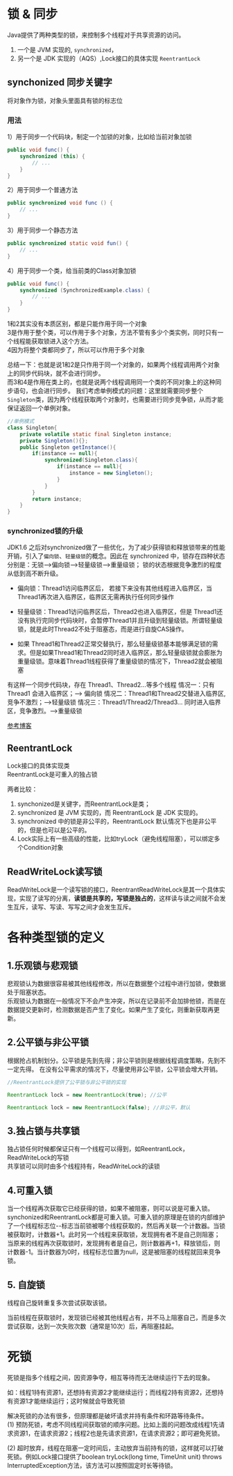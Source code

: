 # 锁 & 同步
Java提供了两种类型的锁，来控制多个线程对于共享资源的访问。
1. 一个是 JVM 实现的, `synchronized`，
2. 另一个是 JDK 实现的（AQS）,Lock接口的具体实现 `ReentrantLock`


## synchonized 同步关键字
将对象作为锁，对象头里面具有锁的标志位

### 用法
1）用于同步一个代码块，制定一个加锁的对象，比如给当前对象加锁
```java
public void func() {
    synchronized (this) {
        // ...
    }
}  
```
2）用于同步一个普通方法
```java
public synchronized void func () {
    // ...
}
```
3）用于同步一个静态方法
```java
public synchronized static void fun() {
    // ...
}
```  
4）用于同步一个类，给当前类的Class对象加锁
```java
public void func() {
    synchronized (SynchronizedExample.class) {
        // ...
    }
}
```  
1和2其实没有本质区别，都是只能作用于同一个对象  
3是作用于整个类，可以作用于多个对象，方法不管有多少个类实例，同时只有一个线程能获取锁进入这个方法。  
4因为将整个类都同步了，所以可以作用于多个对象

总结一下：也就是说1和2是只作用于同一个对象的，如果两个线程调用两个对象上的同步代码块，就不会进行同步。  
而3和4是作用在类上的，也就是说两个线程调用同一个类的不同对象上的这种同步语句，也会进行同步。
我们考虑单例模式的问题：这里就需要同步整个`Singleton`类，因为两个线程获取两个对象时，也需要进行同步竞争锁，从而才能保证返回一个单例对象。
```java
//单例模式
class Singleton{
	private volatile static final Singleton instance;
	private Singleton(){};
	public Singleton getInstance(){
		if(instance == null){
			synchronized(Singleton.class){
				if(instance == null){
					instance = new Singleton();
				}
			}
		}
		return instance;
	}
}
```

### synchronized锁的升级
JDK1.6 之后对synchronized做了一些优化，为了减少获得锁和释放锁带来的性能开销，引入了`偏向锁`、`轻量级锁`的概念。因此在 synchronized 中，锁存在四种状态 分别是：无锁-->偏向锁-->轻量级锁-->重量级锁； 锁的状态根据竞争激烈的程度从低到高不断升级。

- 偏向锁：Thread1访问临界区后， 若接下来没有其他线程进入临界区，当Thread1再次进入临界区，临界区无需再执行任何同步操作

- 轻量级锁：Thread1访问临界区后，Thread2也进入临界区，但是 Thread1还没有执行完同步代码块时，会暂停Thread1并且升级到轻量级锁。所谓轻量级锁，就是此时Thread2不处于阻塞态，而是进行自旋CAS操作。

- 如果 Thread1和Thread2正常交替执行，那么轻量级锁基本能够满足锁的需求。但是如果Thread1和Thread2同时进入临界区，那么轻量级锁就会膨胀为重量级锁。意味着Thread1线程获得了重量级锁的情况下，Thread2就会被阻塞

有这样一个同步代码块，存在 Thread1、Thread2...等多个线程
情况一：只有 Thread1 会进入临界区；--> 偏向锁
情况二：Thread1和Thread2交替进入临界区,竞争不激烈；-->轻量级锁
情况三：Thread1/Thread2/Thread3… 同时进入临界区，竞争激烈。-->重量级锁



[参考博客](https://www.cnblogs.com/snow-man/p/10874464.html)

## ReentrantLock
Lock接口的具体实现类  
ReentrantLock是可重入的独占锁

两者比较：
1. synchonized是关键字，而ReentrantLock是类；
2. synchronized 是 JVM 实现的，而 ReentrantLock 是 JDK 实现的。
3. synchronized 中的锁是非公平的，ReentrantLock 默认情况下也是非公平的，但是也可以是公平的。
4. Lock实际上有一些高级的性能，比如tryLock（避免线程阻塞），可以绑定多个Condition对象


## ReadWriteLock读写锁
ReadWriteLock是一个读写锁的接口，ReentrantReadWriteLock是其一个具体实现，实现了读写的分离，**读锁是共享的，写锁是独占的**，这样读与读之间就不会发生互斥，读写、写读、写写之间才会发生互斥。


# 各种类型锁的定义
## 1.乐观锁与悲观锁
悲观锁认为数据很容易被其他线程修改，所以在数据整个过程中进行加锁，使数据处于阻塞状态。  
乐观锁认为数据在一般情况下不会产生冲突，所以在记录前不会加排他锁，而是在数据提交更新时，检测数据是否产生了变化。如果产生了变化，则重新获取再更新。

## 2.公平锁与非公平锁
根据抢占机制划分。公平锁是先到先得；非公平锁则是根据线程调度策略，先到不一定先得。
在没有公平需求的情况下，尽量使用非公平锁，公平锁会增大开销。

```java
//ReentrantLock提供了公平锁与非公平锁的实现

ReentrantLock lock = new ReentrantLock(true); //公平

ReentrantLock lock = new ReentrantLock(false); //非公平，默认
```
## 3.独占锁与共享锁
独占锁任何时候都保证只有一个线程可以得到，如ReentrantLock，ReadWriteLock的写锁  
共享锁可以同时由多个线程持有，ReadWriteLock的读锁  

## 4.可重入锁
当一个线程再次获取它已经获得的锁，如果不被阻塞，则可以说是可重入锁。
synchonized和ReentrantLock都是可重入锁。可重入锁的原理是在锁的内部维护了一个线程标志位--标志当前锁被哪个线程获取的，然后再关联一个计数器。当锁被获取时，计数器+1。此时另一个线程来获取锁，发现拥有者不是自己则阻塞；当原来的线程再次获取锁时，发现拥有者是自己，则计数器再+1，释放锁后，则计数器-1。当计数器为0时，线程标志位置为null，这是被阻塞的线程就回来竞争锁。

## 5. 自旋锁

线程自己旋转重复多次尝试获取该锁。

当前线程在获取锁时，发现锁已经被其他线程占有，并不马上阻塞自己，而是多次尝试获取，达到一次失败次数（通常是10次）后，再阻塞挂起。


#  死锁

死锁是指多个线程之间，因资源争夺，相互等待而无法继续运行下去的现象。

如：线程1持有资源1，还想持有资源2才能继续运行；而线程2持有资源2，还想持有资源1才能继续运行；这时候就会导致死锁

解决死锁的办法有很多，但原理都是破坏请求并持有条件和环路等待条件。  
(1) 预防死锁，考虑不同线程间获取锁的顺序问题。比如上面的问题改成线程1先请求资源1，在请求资源2；线程2也是先请求资源1，在请求资源2；即可避免死锁。

(2) 超时放弃，线程在阻塞一定时间后，主动放弃当前持有的锁，这样就可以打破死锁。例如Lock接口提供了boolean tryLock(long time, TimeUnit unit) throws InterruptedException方法，该方法可以按照固定时长等待锁。